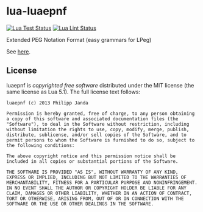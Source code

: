 lua-luaepnf
===========

[![Lua Test Status](https://img.shields.io/github/workflow/status/siffiejoe/lua-luaepnf/Luacheck?label=Luacheck&logo=Lua)](https://github.com/siffiejoe/lua-luaepnf/actions?workflow=Luacheck)
[![Lua Lint Status](https://img.shields.io/github/workflow/status/siffiejoe/lua-luaepnf/Tests?label=Tests&logo=Lua)](https://github.com/siffiejoe/lua-luaepnf/actions?workflow=Tests)

Extended PEG Notation Format (easy grammars for LPeg)

See [here](http://siffiejoe.github.io/lua-luaepnf/).


License
-------

luaepnf is *copyrighted free software* distributed under the MIT
license (the same license as Lua 5.1). The full license text follows:

    luaepnf (c) 2013 Philipp Janda

    Permission is hereby granted, free of charge, to any person obtaining
    a copy of this software and associated documentation files (the
    "Software"), to deal in the Software without restriction, including
    without limitation the rights to use, copy, modify, merge, publish,
    distribute, sublicense, and/or sell copies of the Software, and to
    permit persons to whom the Software is furnished to do so, subject to
    the following conditions:

    The above copyright notice and this permission notice shall be
    included in all copies or substantial portions of the Software.

    THE SOFTWARE IS PROVIDED "AS IS", WITHOUT WARRANTY OF ANY KIND,
    EXPRESS OR IMPLIED, INCLUDING BUT NOT LIMITED TO THE WARRANTIES OF
    MERCHANTABILITY, FITNESS FOR A PARTICULAR PURPOSE AND NONINFRINGEMENT.
    IN NO EVENT SHALL THE AUTHOR OR COPYRIGHT HOLDER BE LIABLE FOR ANY
    CLAIM, DAMAGES OR OTHER LIABILITY, WHETHER IN AN ACTION OF CONTRACT,
    TORT OR OTHERWISE, ARISING FROM, OUT OF OR IN CONNECTION WITH THE
    SOFTWARE OR THE USE OR OTHER DEALINGS IN THE SOFTWARE.

